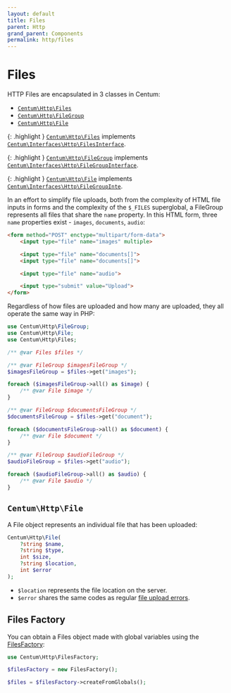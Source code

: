 ```yaml
---
layout: default
title: Files
parent: Http
grand_parent: Components
permalink: http/files
---
```




# Files

HTTP Files are encapsulated in 3 classes in Centum:

- [`Centum\Http\Files`](https://github.com/SidRoberts/centum/blob/development/src/Http/Files.php)
- [`Centum\Http\FileGroup`](https://github.com/SidRoberts/centum/blob/development/src/Http/FileGroup.php)
- [`Centum\Http\File`](https://github.com/SidRoberts/centum/blob/development/src/Http/File.php)

{: .highlight }
[`Centum\Http\Files`](https://github.com/SidRoberts/centum/blob/development/src/Http/Files.php) implements [`Centum\Interfaces\Http\FilesInterface`](https://github.com/SidRoberts/centum/blob/development/src/Interfaces/Http/FilesInterface.php).

{: .highlight }
[`Centum\Http\FileGroup`](https://github.com/SidRoberts/centum/blob/development/src/Http/FileGroup.php) implements [`Centum\Interfaces\Http\FileGroupInterface`](https://github.com/SidRoberts/centum/blob/development/src/Interfaces/Http/FileGroupInterface.php).

{: .highlight }
[`Centum\Http\File`](https://github.com/SidRoberts/centum/blob/development/src/Http/File.php) implements [`Centum\Interfaces\Http\FileGroupInte`](https://github.com/SidRoberts/centum/blob/development/src/Interfaces/Http/FileGroupInte.php).

In an effort to simplify file uploads, both from the complexity of HTML file inputs in forms and the complexity of the `$_FILES` superglobal, a FileGroup represents all files that share the `name` property.
In this HTML form, three `name` properties exist - `images`, `documents`, `audio`:

```html
<form method="POST" enctype="multipart/form-data">
    <input type="file" name="images" multiple>

    <input type="file" name="documents[]">
    <input type="file" name="documents[]">

    <input type="file" name="audio">

    <input type="submit" value="Upload">
</form>
```

Regardless of how files are uploaded and how many are uploaded, they all operate the same way in PHP:

```php
use Centum\Http\FileGroup;
use Centum\Http\File;
use Centum\Http\Files;

/** @var Files $files */

/** @var FileGroup $imagesFileGroup */
$imagesFileGroup = $files->get("images");

foreach ($imagesFileGroup->all() as $image) {
    /** @var File $image */
}

/** @var FileGroup $documentsFileGroup */
$documentsFileGroup = $files->get("document");

foreach ($documentsFileGroup->all() as $document) {
    /** @var File $document */
}

/** @var FileGroup $audioFileGroup */
$audioFileGroup = $files->get("audio");

foreach ($audioFileGroup->all() as $audio) {
    /** @var File $audio */
}
```



## `Centum\Http\File`

A File object represents an individual file that has been uploaded:

```php
Centum\Http\File(
    ?string $name,
    ?string $type,
    int $size,
    ?string $location,
    int $error
);
```

- `$location` represents the file location on the server.
- `$error` shares the same codes as regular [file upload errors](https://www.php.net/manual/en/features.file-upload.errors.php).



## Files Factory

You can obtain a Files object made with global variables using the [FilesFactory](https://github.com/SidRoberts/centum/blob/development/src/Http/FilesFactory.php):

```php
use Centum\Http\FilesFactory;

$filesFactory = new FilesFactory();

$files = $filesFactory->createFromGlobals();
```
